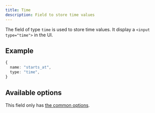 ```yaml
---
title: Time
description: Field to store time values
---
```


The field of type `time` is used to store time values. It display a
`<input type="time">` in the UI.

## Example

```ts
{
  name: "starts_at",
  type: "time",
}
```

## Available options

This field only has [the common options](./index.md#common-field-options).
